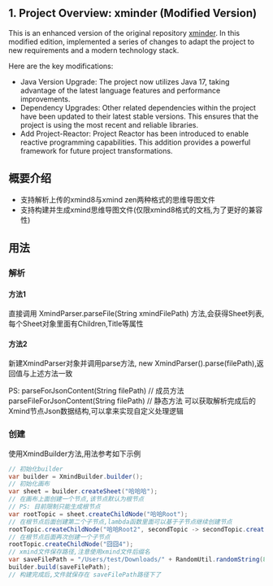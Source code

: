 ## 1. Project Overview: xminder (Modified Version)
This is an enhanced version of the original repository [xminder](https://github.com/diduweiwu/xminder).
In this modified edition, implemented a series of changes to adapt the project to new requirements and a modern technology stack.

Here are the key modifications:
- Java Version Upgrade: The project now utilizes Java 17, taking advantage of the latest language features and performance improvements.
- Dependency Upgrades: Other related dependencies within the project have been updated to their latest stable versions. This ensures that the project is using the most recent and reliable libraries.
- Add Project-Reactor: Project Reactor has been introduced to enable reactive programming capabilities. This addition provides a powerful framework for future project transformations.




## 概要介绍

- 支持解析上传的xmind8与xmind zen两种格式的思维导图文件
- 支持构建并生成xmind思维导图文件(仅限xmind8格式的文档,为了更好的兼容性)

## 用法

### 解析

#### 方法1

直接调用 XmindParser.parseFile(String xmindFilePath) 方法,会获得Sheet列表,
每个Sheet对象里面有Children,Title等属性

#### 方法2

新建XmindParser对象并调用parse方法, new XmindParser().parse(filePath),返回值与上述方法一致

PS:
parseForJsonContent(String filePath)    // 成员方法
parseFileForJsonContent(String filePath) // 静态方法
可以获取解析完成后的Xmind节点Json数据结构,可以拿来实现自定义处理逻辑

### 创建

使用XmindBuilder方法,用法参考如下示例

```java
// 初始化builder
var builder = XmindBuilder.builder();
// 初始化画布
var sheet = builder.createSheet("哈哈哈");
// 在画布上面创建一个节点,该节点默认为根节点
// PS: 目前限制只能生成根节点
var rootTopic = sheet.createChildNode("哈哈Root");
// 在根节点后面创建第二个子节点,lambda函数里面可以基于子节点继续创建节点
rootTopic.createChildNode("哈哈Root2", secondTopic -> secondTopic.createChildNode("哈哈哈"));
// 在根节点后面再次创建一个子节点
rootTopic.createChildNode("囧囧4");
// xmind文件保存路径,注意使用xmind文件后缀名
var saveFilePath = "/Users/test/Downloads/" + RandomUtil.randomString(8) + ".xmind";
builder.build(saveFilePath);
// 构建完成后,文件就保存在 saveFilePath路径下了
```
